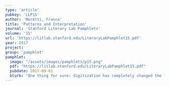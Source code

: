 ```yaml
---
type: 'article'
pubkey: 'LLP15'
author: 'Moretti, Franco'
title: 'Patterns and Interpretation'
journal: 'Stanford Literary Lab Pamphlets'
volume: '15'
url: 'https://litlab.stanford.edu/LiteraryLabPamphlet15.pdf'
year: 2017
project:
group: 'pamphlet'
pamphlet:
  image: "/assets/images/pamphlets/p15.png"
  pdf: "https://litlab.stanford.edu/LiteraryLabPamphlet15.pdf"
  pubdate: 2017-09-01
  blurb: "One thing for sure: digitization has completely changed the literary archive."
---
```

